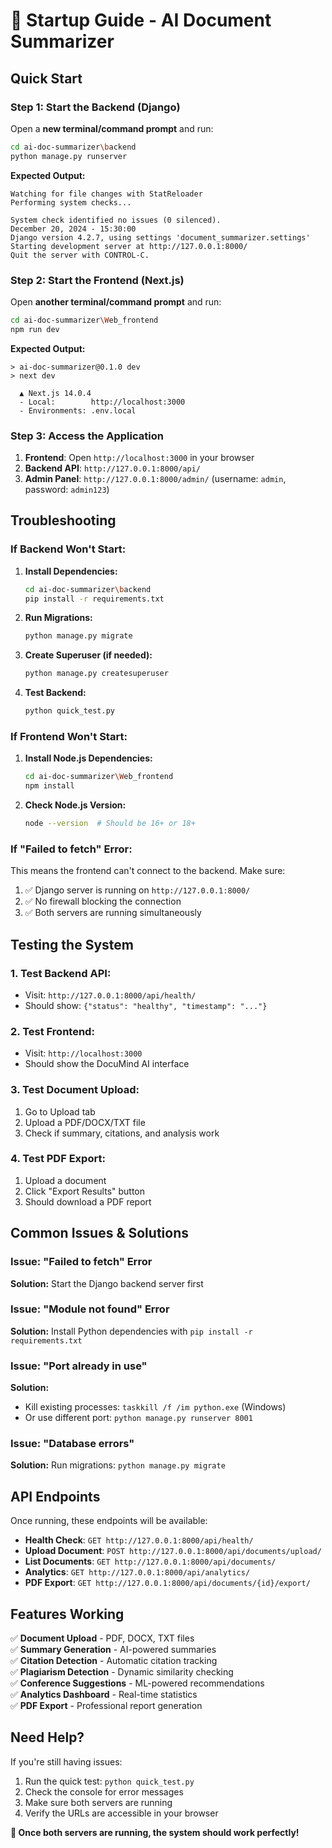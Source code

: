 # 🚀 Startup Guide - AI Document Summarizer

## **Quick Start**

### **Step 1: Start the Backend (Django)**

Open a **new terminal/command prompt** and run:

```bash
cd ai-doc-summarizer\backend
python manage.py runserver
```

**Expected Output:**
```
Watching for file changes with StatReloader
Performing system checks...

System check identified no issues (0 silenced).
December 20, 2024 - 15:30:00
Django version 4.2.7, using settings 'document_summarizer.settings'
Starting development server at http://127.0.0.1:8000/
Quit the server with CONTROL-C.
```

### **Step 2: Start the Frontend (Next.js)**

Open **another terminal/command prompt** and run:

```bash
cd ai-doc-summarizer\Web_frontend
npm run dev
```

**Expected Output:**
```
> ai-doc-summarizer@0.1.0 dev
> next dev

  ▲ Next.js 14.0.4
  - Local:        http://localhost:3000
  - Environments: .env.local
```

### **Step 3: Access the Application**

1. **Frontend**: Open `http://localhost:3000` in your browser
2. **Backend API**: `http://127.0.0.1:8000/api/`
3. **Admin Panel**: `http://127.0.0.1:8000/admin/` (username: `admin`, password: `admin123`)

## **Troubleshooting**

### **If Backend Won't Start:**

1. **Install Dependencies:**
   ```bash
   cd ai-doc-summarizer\backend
   pip install -r requirements.txt
   ```

2. **Run Migrations:**
   ```bash
   python manage.py migrate
   ```

3. **Create Superuser (if needed):**
   ```bash
   python manage.py createsuperuser
   ```

4. **Test Backend:**
   ```bash
   python quick_test.py
   ```

### **If Frontend Won't Start:**

1. **Install Node.js Dependencies:**
   ```bash
   cd ai-doc-summarizer\Web_frontend
   npm install
   ```

2. **Check Node.js Version:**
   ```bash
   node --version  # Should be 16+ or 18+
   ```

### **If "Failed to fetch" Error:**

This means the frontend can't connect to the backend. Make sure:

1. ✅ Django server is running on `http://127.0.0.1:8000/`
2. ✅ No firewall blocking the connection
3. ✅ Both servers are running simultaneously

## **Testing the System**

### **1. Test Backend API:**
- Visit: `http://127.0.0.1:8000/api/health/`
- Should show: `{"status": "healthy", "timestamp": "..."}`

### **2. Test Frontend:**
- Visit: `http://localhost:3000`
- Should show the DocuMind AI interface

### **3. Test Document Upload:**
1. Go to Upload tab
2. Upload a PDF/DOCX/TXT file
3. Check if summary, citations, and analysis work

### **4. Test PDF Export:**
1. Upload a document
2. Click "Export Results" button
3. Should download a PDF report

## **Common Issues & Solutions**

### **Issue: "Failed to fetch" Error**
**Solution:** Start the Django backend server first

### **Issue: "Module not found" Error**
**Solution:** Install Python dependencies with `pip install -r requirements.txt`

### **Issue: "Port already in use"**
**Solution:** 
- Kill existing processes: `taskkill /f /im python.exe` (Windows)
- Or use different port: `python manage.py runserver 8001`

### **Issue: "Database errors"**
**Solution:** Run migrations: `python manage.py migrate`

## **API Endpoints**

Once running, these endpoints will be available:

- **Health Check**: `GET http://127.0.0.1:8000/api/health/`
- **Upload Document**: `POST http://127.0.0.1:8000/api/documents/upload/`
- **List Documents**: `GET http://127.0.0.1:8000/api/documents/`
- **Analytics**: `GET http://127.0.0.1:8000/api/analytics/`
- **PDF Export**: `GET http://127.0.0.1:8000/api/documents/{id}/export/`

## **Features Working**

✅ **Document Upload** - PDF, DOCX, TXT files  
✅ **Summary Generation** - AI-powered summaries  
✅ **Citation Detection** - Automatic citation tracking  
✅ **Plagiarism Detection** - Dynamic similarity checking  
✅ **Conference Suggestions** - ML-powered recommendations  
✅ **Analytics Dashboard** - Real-time statistics  
✅ **PDF Export** - Professional report generation  

## **Need Help?**

If you're still having issues:

1. Run the quick test: `python quick_test.py`
2. Check the console for error messages
3. Make sure both servers are running
4. Verify the URLs are accessible in your browser

**🎉 Once both servers are running, the system should work perfectly!**
